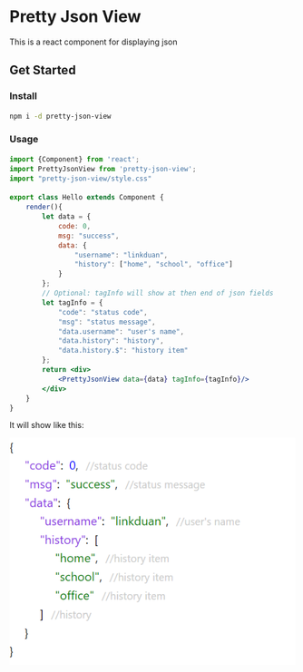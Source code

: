 # Pretty Json View 
This is a react component for displaying json

## Get Started
### Install
```bash
npm i -d pretty-json-view
```

### Usage
```jsx harmony
import {Component} from 'react';
import PrettyJsonView from 'pretty-json-view';
import "pretty-json-view/style.css"

export class Hello extends Component {
    render(){
        let data = {
            code: 0,
            msg: "success",
            data: {
                "username": "linkduan",
                "history": ["home", "school", "office"]
            }
        };
        // Optional: tagInfo will show at then end of json fields
        let tagInfo = {
            "code": "status code",
            "msg": "status message",
            "data.username": "user's name",
            "data.history": "history",
            "data.history.$": "history item"        
        };
        return <div>
            <PrettyJsonView data={data} tagInfo={tagInfo}/>
        </div>
    }
}
```

It will show like this:

![](doc/example.png)